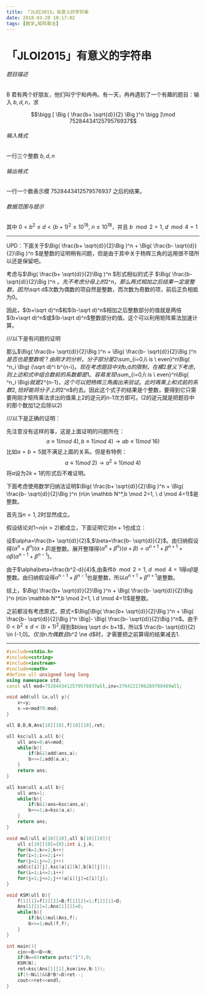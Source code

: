 ```yaml
---
title: 「JLOI2015」有意义的字符串
date: 2018-03-20 18:17:02
tags: [数学,矩阵乘法]
---
```


# 「JLOI2015」有意义的字符串



###### 题目描述

B 君有两个好朋友，他们叫宁宁和冉冉。有一天，冉冉遇到了一个有趣的题目：输入 $b, d, n$，求

$$\bigg [ \Big ( \frac{b+ \sqrt{d}}{2} \Big )^n \bigg ]\mod 7528443412579576937$$

###### 输入格式

一行三个整数 $b,d,n$

###### 输出格式

一行一个数表示模 $7528443412579576937$ 之后的结果。

###### 数据范围与提示

其中 $0<b^2 \leq d <(b+1)^2 \leq 10^{18}, \ n \leq 10^{18}$，并且 $b \mod 2=1, \ d \mod 4=1$



---



UPD：下面关于$\Big( \frac{b+ \sqrt{d}}{2}\Big )^n + \Big( \frac{b- \sqrt{d}}{2}\Big )^n $是整数的证明稍有问题，但是由于其中关于杨辉三角的运用很不错所以还是保留吧。

考虑与$\Big( \frac{b+ \sqrt{d}}{2}\Big )^n $形式相似的式子 $\Big( \frac{b- \sqrt{d}}{2}\Big )^n $。先不考虑分母上的$2^n$，那么两式相加之后结果一定是整数，因为$\sqrt d$次数为偶数的项自然是整数，而次数为奇数的项，前后正负相抵为0。

因此，$(b+\sqrt d)^n$和$(b-\sqrt d)^n$相加之后整数部分的值就是两倍 $(b+\sqrt d)^n$或$(b-\sqrt d)^n$整数部分的值。这个可以利用矩阵乘法加速计算。



///以下是有问题的证明

那么$\Big( \frac{b+ \sqrt{d}}{2}\Big )^n + \Big( \frac{b- \sqrt{d}}{2}\Big )^n $是否也是整数呢？由刚才的分析，分子部分是$2\sum_{i=0,i\ is \ even}^n\Big( ^n_i \Big) (\sqrt d)^i b^{n-i}$。现在考虑题目中对$b,d$的限制，在模2意义下考虑，则上述和式中组合数前的系数都是1。容易发现$\sum_{i=0,i\ is \ even}^n\Big( ^n_i \Big)$就是$2^{n-1}$，这个可以把杨辉三角画出来验证。此时再乘上和式前的系数2,恰好能将分子上的$2^n$约去。因此这个式子的结果是个整数，要得到它只需要用刚才矩阵乘法求出的值乘上2的逆元的n-1次方即可。(2的逆元就是把题目中的那个数加1之后除以2)



///以下是正确的证明：

先注意没有这样的事，这是上面证明的问题所在：
$$
a\equiv1(mod\  4),b\equiv1(mod\  4) \rightarrow ab\equiv 1(mod\ 16)
$$
比如$a=b=5$就不满足上面的关系。但是有特例：
$$
a\equiv1(mod\  2) \rightarrow a^2\equiv 1(mod \ 4)
$$
将$a$设为$2k+1$的形式后不难证明。



下面考虑使用数学归纳法证明$\Big( \frac{b+ \sqrt{d}}{2}\Big )^n + \Big( \frac{b- \sqrt{d}}{2}\Big )^n (n\in \mathbb N^*,b \mod 2=1, \ d \mod 4=1)$是整数。

首先当$n=1,2$时显然成立。

假设结论对$1$~$n(n>2)$都成立，下面证明它对$n+1$也成立：

设$\alpha=\frac{b+ \sqrt{d}}{2}$,$\beta=\frac{b- \sqrt{d}}{2}$。由归纳假设得$(\alpha^n+\beta^n)(\alpha+\beta)$是整数。展开整理得$(\alpha^n+\beta^n)(\alpha+\beta)=\alpha^{n+1}+\beta^{n+1}+\alpha\beta(\alpha^{n-1}+\beta^{n-1})$。

由于$\alpha\beta=\frac{b^2-d}{4}$,由条件$b \mod 2=1, \ d \mod 4=1$得$\alpha\beta$是整数。由归纳假设得$\alpha^{n-1}+\beta^{n-1}$也是整数，所以$\alpha^{n+1}+\beta^{n+1}$是整数。

综上，$\Big( \frac{b+ \sqrt{d}}{2}\Big )^n + \Big( \frac{b- \sqrt{d}}{2}\Big )^n (n\in \mathbb N^*,b \mod 2=1, \ d \mod 4=1)$是整数。



之前都没有考虑原式，原式=$\Big[\Big( \frac{b+ \sqrt{d}}{2}\Big )^n + \Big( \frac{b- \sqrt{d}}{2}\Big )^n \Big]- \Big( \frac{b- \sqrt{d}}{2}\Big )^n$。由于$0<b^2 \leq d <(b+1)^2$,得到$b\leq \sqrt d< b+1$，所以$ \frac{b- \sqrt{d}}{2}  \in (-1,0]$。仅当$n$为偶数且$b^2 \ne d$时，才需要把之前算得的结果减去1.



---



```c++
#include<stdio.h>
#include<cstring>
#include<iostream>
#include<cmath>
#define ull unsigned long long
using namespace std;
const ull mod=7528443412579576937ull,inv=3764221706289788469ull;

void add(ull &x,ull y){
	x+=y;
	x-=x<mod?0:mod;
}

ull B,D,N,Ans[10][10],f[10][10],ret;

ull ksc(ull a,ull b){
	ull ans=0;a%=mod;
	while(b){
		if(b&1)add(ans,a);
		b>>=1;add(a,a);
	}
	return ans;
}

ull ksm(ull a,ull b){
	ull ans=1;
	while(b){
		if(b&1)ans=ksc(ans,a);
		b>>=1;a=ksc(a,a);
	}
	return ans;
}

void mul(ull a[10][10],ull b[10][10]){
	ull c[10][10]={0};int i,j,k;
	for(k=1;k<=2;k++)
	for(i=1;i<=2;i++)
	for(j=1;j<=2;j++)
	add(c[i][j],ksc(a[i][k],b[k][j]));
	for(i=1;i<=2;i++)
	for(j=1;j<=2;j++)a[i][j]=c[i][j];
}

void KSM(ull b){
	f[1][1]=f[2][2]=B;f[1][2]=1;f[2][1]=D;
	Ans[1][1]=1;Ans[1][2]=0;
	while(b){
		if(b&1)mul(Ans,f);
		b>>=1;mul(f,f);
	}
}

int main(){
	cin>>B>>D>>N;
	if(N==0)return puts("1"),0;
	KSM(N);
	ret=ksc(Ans[1][1],ksm(inv,N-1));
	if((~N&1)&&B*B!=D)ret--;
	cout<<ret<<endl;
}
```



